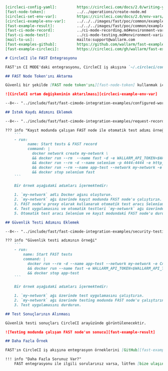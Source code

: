 ```markdown
[circleci-config-yaml]:         https://circleci.com/docs/2.0/writing-yaml/#section=configuration
[fast-node-token]:              ../../operations/create-node.md
[circleci-set-env-var]:         https://circleci.com/docs/2.0/env-vars/#setting-an-environment-variable-in-a-project
[circleci-example-env-var]:     ../../../images/fast/poc/common/examples/circleci-cimode/circleci-env-var-example.png
[fast-example-result]:          ../../../images/fast/poc/common/examples/circleci-cimode/circleci-example.png
[fast-ci-mode-record]:          ../ci-mode-recording.md#environment-variables-in-recording-mode
[fast-ci-mode-test]:            ../ci-mode-testing.md#environment-variables-in-testing-mode
[mail-to-us]:                   mailto:support@wallarm.com
[fast-examples-github]:         https://github.com/wallarm/fast-examples 
[fast-example-circleci]:        https://circleci.com/gh/wallarm/fast-example-circleci-dvwa-integration

# CircleCI ile FAST Entegrasyonu

FAST'ın CI MODE'daki entegrasyonu, CircleCI iş akışına `~/.circleci/config.yml` dosyası aracılığıyla yapılandırılır. CircleCI iş akışı yapılandırması hakkında daha fazla ayrıntıyı [CircleCI resmi dokümantasyonunda][circleci-config-yaml] bulabilirsiniz.

## FAST Node Token'ını Aktarma

Güvenli bir şekilde [FAST node token'ını][fast-node-token] kullanmak için, değerini proje ayarlarınızda bulunan [ortam değişkeni][circleci-set-env-var] olarak iletin.

![CircleCI ortam değişkeninin aktarılması][circleci-example-env-var]

--8<-- "../include/fast/fast-cimode-integration-examples/configured-workflow.md"

## İstek Kaydı Adımını Eklemek

--8<-- "../include/fast/fast-cimode-integration-examples/request-recording-setup.md"

??? info "Kayıt modunda çalışan FAST node ile otomatik test adımı örneği"
    ```
    - run:
          name: Start tests & FAST record
          command: |
            docker network create my-network \
            && docker run --rm  --name fast -d -e WALLARM_API_TOKEN=$WALLARM_API_TOKEN -e CI_MODE=recording -e WALLARM_API_HOST=us1.api.wallarm.com -p 8080:8080 --network my-network wallarm/fast \
            && docker run --rm -d --name selenium -p 4444:4444 -e http_proxy='http://fast:8080' -e https_proxy='https://fast:8080' --network my-network selenium/standalone-firefox:latest \
            && docker run --rm --name app-test --network my-network -e CAPYBARA_SERVER_HOST=app-test -p 3000:3000 test-application bundle exec rspec spec/features/posts_spec.rb \
            && docker stop selenium fast 
    ```

    Bir örnek aşağıdaki adımları içermektedir:

    1. `my-network` adlı Docker ağını oluşturun.
    2. `my-network` ağı üzerinde kayıt modunda FAST node'u çalıştırın.
    3. FAST node'u proxy olarak kullanarak otomatik test aracı Selenium'u `my-network` ağı üzerinde çalıştırın.
    4. Test uygulamasını ve otomatik testleri `my-network` ağı üzerinde çalıştırın.
    5. Otomatik test aracı Selenium ve kayıt modundaki FAST node'u durdurun.

## Güvenlik Testi Adımını Eklemek

--8<-- "../include/fast/fast-cimode-integration-examples/security-testing-setup.md"

??? info "Güvenlik testi adımının örneği"
    ```
    - run:
        name: Start FAST tests
        command: |
          docker run --rm -d --name app-test --network my-network -e CAPYBARA_SERVER_HOST=app-test -p 3000:3000 test-application \
          && docker run --name fast -e WALLARM_API_TOKEN=$WALLARM_API_TOKEN -e CI_MODE=testing -e WALLARM_API_HOST=us1.api.wallarm.com -p 8080:8080 --network my-network -e TEST_RUN_URI="http://app-test:3000" --rm wallarm/fast \
          && docker stop app-test
    ```

    Bir örnek aşağıdaki adımları içermektedir:

    1. `my-network` ağı üzerinde test uygulamasını çalıştırın.
    2. `my-network` ağı üzerinde testing modunda FAST node'u çalıştırın. Mevcut pipeline içinde oluşturulan ve son kaydedilen temel isteklere sahip olduğu için `TEST_RECORD_ID` değişkeni atlanır. Test tamamlandığında FAST node otomatik olarak durdurulacaktır.
    3. Test uygulamasını durdurun.

## Test Sonuçlarının Alınması

Güvenlik testi sonuçları CircleCI arayüzünde görüntülenecektir.

![Testing modunda çalışan FAST node'un sonucu][fast-example-result]

## Daha Fazla Örnek

FAST'ın CircleCI iş akışına entegrasyon örneklerini [GitHub][fast-examples-github] ve [CircleCI][fast-example-circleci]'te bulabilirsiniz.

!!! info "Daha Fazla Sorunuz Var?"
    FAST entegrasyonu ile ilgili sorularınız varsa, lütfen [bize ulaşın][mail-to-us].
```